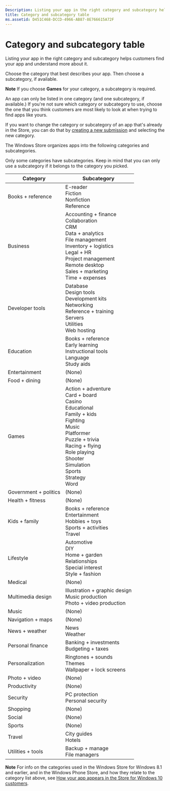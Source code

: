```yaml
---
Description: Listing your app in the right category and subcategory helps customers find your app and understand more about it.
title: Category and subcategory table
ms.assetid: D451C468-DCCD-4966-AB87-8E766615A72F
---
```


# Category and subcategory table


Listing your app in the right category and subcategory helps customers find your app and understand more about it.

Choose the category that best describes your app. Then choose a subcategory, if available.

**Note**  If you choose **Games** for your category, a subcategory is required.

 

An app can only be listed in one category (and one subcategory, if available.) If you're not sure which category or subcategory to use, choose the one that you think customers are most likely to look at when trying to find apps like yours.

If you want to change the category or subcategory of an app that's already in the Store, you can do that by [creating a new submission](app-submissions.md) and selecting the new category.

The Windows Store organizes apps into the following categories and subcategories.

Only some categories have subcategories. Keep in mind that you can only use a subcategory if it belongs to the category you picked.


| Category                    | Subcategory                                       |
|-----------------------------|---------------------------------------------------|
| Books + reference           | E-reader <br> Fiction <br> Nonfiction <br> Reference |
| Business                    | Accounting + finance <br> Collaboration <br> CRM <br> Data + analytics <br> File management <br> Inventory + logistics <br> Legal + HR <br> Project management <br> Remote desktop <br> Sales + marketing <br> Time + expenses |
| Developer tools             | Database <br> Design tools <br> Development kits <br> Networking <br> Reference + training <br> Servers <br> Utilities <br> Web hosting |
| Education                   | Books + reference <br> Early learning <br> Instructional tools <br> Language <br> Study aids |
| Entertainment               | (None)                                            |
| Food + dining               | (None)                                            |
| Games                       | Action + adventure <br> Card + board <br> Casino <br> Educational <br> Family + kids <br> Fighting <br> Music <br> Platformer <br> Puzzle + trivia <br> Racing + flying <br> Role playing <br> Shooter <br> Simulation <br> Sports <br> Strategy <br> Word |
| Government + politics       | (None)                                            |
| Health + fitness            | (None)                                            |
| Kids + family               | Books + reference <br> Entertainment <br> Hobbies + toys <br> Sports + activities <br> Travel |
| Lifestyle                   | Automotive <br> DIY <br> Home + garden <br> Relationships <br> Special interest <br> Style + fashion |
| Medical                     | (None)                                            |
| Multimedia design           | Illustration + graphic design <br> Music production <br> Photo + video production |
| Music                       | (None)                                            |
| Navigation + maps           | (None)                                            |
| News + weather              | News <br> Weather                                 |
| Personal finance            | Banking + investments <br> Budgeting + taxes      |
| Personalization             | Ringtones + sounds <br> Themes <br> Wallpaper + lock screens |
| Photo + video               | (None)                                            |
| Productivity                | (None)                                            |
| Security                    | PC protection <br> Personal security <br>         |
| Shopping                    | (None)                                            |
| Social                      | (None)                                            |
| Sports                      | (None)                                            |
| Travel                      | City guides <br> Hotels                           |
| Utilities + tools           | Backup + manage <br> File managers                |
 

**Note**  For info on the categories used in the Windows Store for Windows 8.1 and earlier, and in the Windows Phone Store, and how they relate to the category list above, see [How your app appears in the Store for Windows 10 customers](how-your-app-appears-in-the-store-for-windows-10-customers.md#category-changes).



<!--HONumber=Jun16_HO1-->


